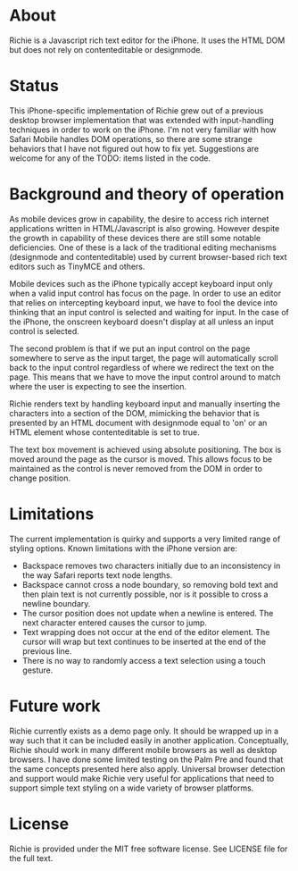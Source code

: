 # About

Richie is a Javascript rich text editor for the iPhone. It uses the HTML DOM but does not rely on contenteditable or designmode.

# Status

This iPhone-specific implementation of Richie grew out of a previous desktop browser implementation that was extended with input-handling techniques in order to work on the iPhone. I'm not very familiar with how Safari Mobile handles DOM operations, so there are some strange behaviors that I have not figured out how to fix yet. Suggestions are welcome for any of the TODO: items listed in the code.

# Background and theory of operation

As mobile devices grow in capability, the desire to access rich internet applications written in HTML/Javascript is also growing. However despite the growth in capability of these devices there are still some notable deficiencies. One of these is a lack of the traditional editing mechanisms (designmode and contenteditable) used by current browser-based rich text editors such as TinyMCE and others.

Mobile devices such as the iPhone typically accept keyboard input only when a valid input control has focus on the page. In order to use an editor that relies on intercepting keyboard input, we have to fool the device into thinking that an input control is selected and waiting for input. In the case of the iPhone, the onscreen keyboard doesn't display at all unless an input control is selected.

The second problem is that if we put an input control on the page somewhere to serve as the input target, the page will automatically scroll back to the input control regardless of where we redirect the text on the page. This means that we have to move the input control around to match where the user is expecting to see the insertion.

Richie renders text by handling keyboard input and manually inserting the characters into a
section of the DOM, mimicking the behavior that is presented by an HTML document with 
designmode equal to 'on' or an HTML element whose contenteditable is set to true.

The text box movement is achieved using absolute positioning. The box is moved around the page as the cursor is moved. This allows focus to be maintained as the control is never removed from
the DOM in order to change position.

# Limitations

The current implementation is quirky and supports a very limited range of styling options. Known limitations with the iPhone version are:

 * Backspace removes two characters initially due to an inconsistency in the way Safari reports text node lengths. 
 * Backspace cannot cross a node boundary, so removing bold text and then plain text is not currently possible, nor is it possible to cross a newline boundary.
 * The cursor position does not update
when a newline is entered. The next character entered causes the cursor to jump. 
 * Text wrapping does not occur at the end of the editor element. The cursor will wrap but 
text continues to be inserted at the end of the previous line.
 * There is no way to randomly access a text selection using a touch gesture.

# Future work

Richie currently exists as a demo page only. It should be wrapped up in a way such that it 
can be included easily in another application. Conceptually, Richie should work in many different mobile browsers as well as desktop browsers. I have done some limited testing
on the Palm Pre and found that the same concepts presented here also apply. Universal
browser detection and support would make Richie very useful for applications that need
to support simple text styling on a wide variety of browser platforms.

# License
Richie is provided under the MIT free software license. See LICENSE file for 
the full text.



